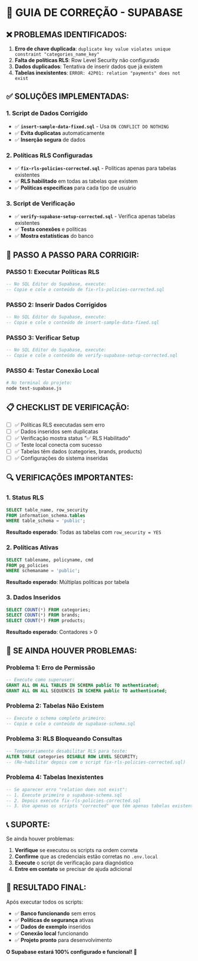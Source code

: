 # 🔧 GUIA DE CORREÇÃO - SUPABASE

## ❌ **PROBLEMAS IDENTIFICADOS:**

1. **Erro de chave duplicada**: `duplicate key value violates unique constraint "categories_name_key"`
2. **Falta de políticas RLS**: Row Level Security não configurado
3. **Dados duplicados**: Tentativa de inserir dados que já existem
4. **Tabelas inexistentes**: `ERROR: 42P01: relation "payments" does not exist`

## ✅ **SOLUÇÕES IMPLEMENTADAS:**

### **1. Script de Dados Corrigido**
- ✅ **`insert-sample-data-fixed.sql`** - Usa `ON CONFLICT DO NOTHING`
- ✅ **Evita duplicatas** automaticamente
- ✅ **Inserção segura** de dados

### **2. Políticas RLS Configuradas**
- ✅ **`fix-rls-policies-corrected.sql`** - Políticas apenas para tabelas existentes
- ✅ **RLS habilitado** em todas as tabelas que existem
- ✅ **Políticas específicas** para cada tipo de usuário

### **3. Script de Verificação**
- ✅ **`verify-supabase-setup-corrected.sql`** - Verifica apenas tabelas existentes
- ✅ **Testa conexões** e políticas
- ✅ **Mostra estatísticas** do banco

## 🚀 **PASSO A PASSO PARA CORRIGIR:**

### **PASSO 1: Executar Políticas RLS**
```sql
-- No SQL Editor do Supabase, execute:
-- Copie e cole o conteúdo de fix-rls-policies-corrected.sql
```

### **PASSO 2: Inserir Dados Corrigidos**
```sql
-- No SQL Editor do Supabase, execute:
-- Copie e cole o conteúdo de insert-sample-data-fixed.sql
```

### **PASSO 3: Verificar Setup**
```sql
-- No SQL Editor do Supabase, execute:
-- Copie e cole o conteúdo de verify-supabase-setup-corrected.sql
```

### **PASSO 4: Testar Conexão Local**
```bash
# No terminal do projeto:
node test-supabase.js
```

## 📋 **CHECKLIST DE VERIFICAÇÃO:**

- [ ] ✅ Políticas RLS executadas sem erro
- [ ] ✅ Dados inseridos sem duplicatas
- [ ] ✅ Verificação mostra status "✅ RLS Habilitado"
- [ ] ✅ Teste local conecta com sucesso
- [ ] ✅ Tabelas têm dados (categories, brands, products)
- [ ] ✅ Configurações do sistema inseridas

## 🔍 **VERIFICAÇÕES IMPORTANTES:**

### **1. Status RLS**
```sql
SELECT table_name, row_security 
FROM information_schema.tables 
WHERE table_schema = 'public';
```
**Resultado esperado**: Todas as tabelas com `row_security = YES`

### **2. Políticas Ativas**
```sql
SELECT tablename, policyname, cmd 
FROM pg_policies 
WHERE schemaname = 'public';
```
**Resultado esperado**: Múltiplas políticas por tabela

### **3. Dados Inseridos**
```sql
SELECT COUNT(*) FROM categories;
SELECT COUNT(*) FROM brands;
SELECT COUNT(*) FROM products;
```
**Resultado esperado**: Contadores > 0

## 🚨 **SE AINDA HOUVER PROBLEMAS:**

### **Problema 1: Erro de Permissão**
```sql
-- Execute como superuser:
GRANT ALL ON ALL TABLES IN SCHEMA public TO authenticated;
GRANT ALL ON ALL SEQUENCES IN SCHEMA public TO authenticated;
```

### **Problema 2: Tabelas Não Existem**
```sql
-- Execute o schema completo primeiro:
-- Copie e cole o conteúdo de supabase-schema.sql
```

### **Problema 3: RLS Bloqueando Consultas**
```sql
-- Temporariamente desabilitar RLS para teste:
ALTER TABLE categories DISABLE ROW LEVEL SECURITY;
-- (Re-habilitar depois com o script fix-rls-policies-corrected.sql)
```

### **Problema 4: Tabelas Inexistentes**
```sql
-- Se aparecer erro "relation does not exist":
-- 1. Execute primeiro o supabase-schema.sql
-- 2. Depois execute fix-rls-policies-corrected.sql
-- 3. Use apenas os scripts "corrected" que têm apenas tabelas existentes
```

## 📞 **SUPORTE:**

Se ainda houver problemas:
1. **Verifique** se executou os scripts na ordem correta
2. **Confirme** que as credenciais estão corretas no `.env.local`
3. **Execute** o script de verificação para diagnóstico
4. **Entre em contato** se precisar de ajuda adicional

## 🎯 **RESULTADO FINAL:**

Após executar todos os scripts:
- ✅ **Banco funcionando** sem erros
- ✅ **Políticas de segurança** ativas
- ✅ **Dados de exemplo** inseridos
- ✅ **Conexão local** funcionando
- ✅ **Projeto pronto** para desenvolvimento

**O Supabase estará 100% configurado e funcional!** 🚀
